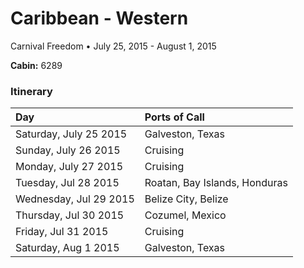 # Caribbean - Western

Carnival Freedom • July 25, 2015 - August 1, 2015

**Cabin:** 6289

### Itinerary

| Day                    | Ports of Call                 |
| :--------------------- | :---------------------------- |
| Saturday, July 25 2015 | Galveston, Texas              |
| Sunday, July 26 2015	 | Cruising                      |
| Monday, July 27 2015	 | Cruising                      |
| Tuesday, Jul 28 2015	 | Roatan, Bay Islands, Honduras |
| Wednesday, Jul 29 2015 | Belize City, Belize           |
| Thursday, Jul 30 2015	 | Cozumel, Mexico               |
| Friday, Jul 31 2015	   | Cruising                      |
| Saturday, Aug 1 2015	 | Galveston, Texas              |
